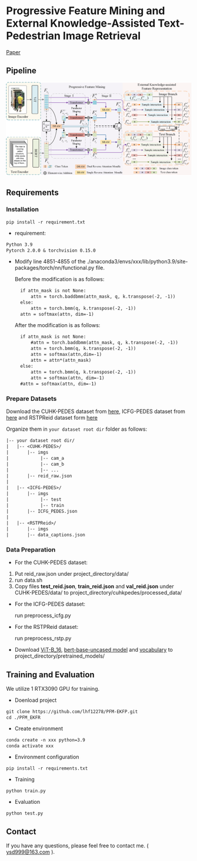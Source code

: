 # Progressive Feature Mining and External Knowledge-Assisted Text-Pedestrian Image Retrieval
[Paper](https://arxiv.org/abs/2308.11994)

## Pipeline

![framework](./1.png)


## Requirements

### Installation

```shell
pip install -r requirement.txt
```

* requirement:

```
Python 3.9
Pytorch 2.0.0 & torchvision 0.15.0
```

* Modify line 4851-4855 of the ./anaconda3/envs/xxx/lib/python3.9/site-packages/torch/nn/functional.py  file.
  
  Before the modification is as follows:
  ```
    if attn_mask is not None:
        attn = torch.baddbmm(attn_mask, q, k.transpose(-2, -1))
    else:
        attn = torch.bmm(q, k.transpose(-2, -1))     
    attn = softmax(attn, dim=-1)
   ```
  
  After the modification is as follows:
  ```
    if attn_mask is not None:
        #attn = torch.baddbmm(attn_mask, q, k.transpose(-2, -1))
        attn = torch.bmm(q, k.transpose(-2, -1))
        attn = softmax(attn,dim=-1)
        attn = attn*(attn_mask)
    else:
        attn = torch.bmm(q, k.transpose(-2, -1))
        attn = softmax(attn, dim=-1)
    #attn = softmax(attn, dim=-1)
   ```


### Prepare Datasets
Download the CUHK-PEDES dataset from [here](https://github.com/ShuangLI59/Person-Search-with-Natural-Language-Description), ICFG-PEDES dataset from [here](https://github.com/zifyloo/SSAN) and RSTPReid dataset form [here](https://github.com/NjtechCVLab/RSTPReid-Dataset)

Organize them in `your dataset root dir` folder as follows:
```
|-- your dataset root dir/
|   |-- <CUHK-PEDES>/
|       |-- imgs
|            |-- cam_a
|            |-- cam_b
|            |-- ...
|       |-- reid_raw.json
|
|   |-- <ICFG-PEDES>/
|       |-- imgs
|            |-- test
|            |-- train 
|       |-- ICFG_PEDES.json
|
|   |-- <RSTPReid>/
|       |-- imgs
|       |-- data_captions.json
```
### Data Preparation
* For the CUHK-PEDES dataset:
1. Put reid_raw.json under project_directory/data/
2. run data.sh
3. Copy files **test_reid.json**, **train_reid.json** and **val_reid.json** under CUHK-PEDES/data/ to project_directory/cuhkpedes/processed_data/

* For the ICFG-PEDES dataset:

  run preprocess_icfg.py

* For the RSTPReid dataset:

  run preprocess_rstp.py

* Download [ViT-B_16](https://console.cloud.google.com/storage/vit_models/),  [bert-base-uncased model](https://s3.amazonaws.com/models.huggingface.co/bert/bert-base-uncased.tar.gz) and [vocabulary](https://s3.amazonaws.com/models.huggingface.co/bert/bert-base-uncased-vocab.txt) to project_directory/pretrained_models/


## Training and Evaluation

We utilize 1 RTX3090 GPU for training.
* Doenload project
```
git clone https://github.com/lhf12278/PFM-EKFP.git
cd ./PFM_EKFR
```

* Create environment
```
conda create -n xxx python=3.9
conda activate xxx
```
* Environment configuration
```
pip install -r requirements.txt
```
* Training
```shell
python train.py
```
* Evaluation
```shell
python test.py
```


## Contact

If you have any questions, please feel free to contact me. ( ysd999@163.com ).




